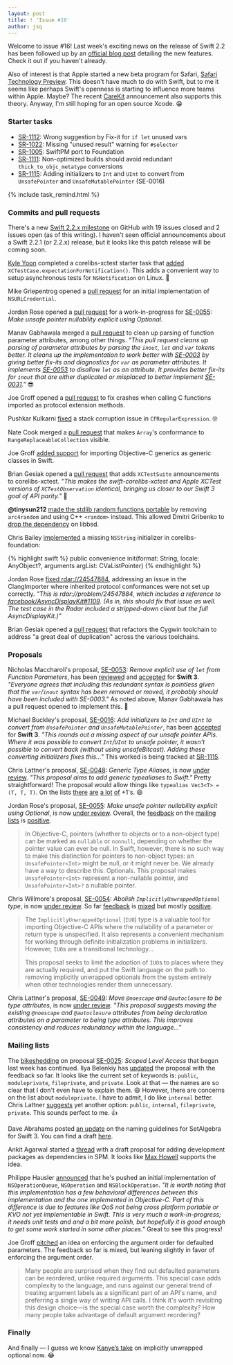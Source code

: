 ```yaml
---
layout: post
title: ! 'Issue #16'
author: jsq
---
```


Welcome to issue #16! Last week's exciting news on the release of Swift 2.2 has been followed up by an [official blog post](https://swift.org/blog/swift-2-2-new-features/) detailing the new features. Check it out if you haven't already.

Also of interest is that Apple started a new beta program for Safari, [Safari Technology Preview](https://developer.apple.com/safari/technology-preview/). This doesn't have much to do with Swift, but to me it seems like perhaps Swift's openness is starting to influence more teams within Apple. Maybe? The recent [CareKit](http://www.apple.com/pr/library/2016/03/21Apple-Advances-Health-Apps-with-CareKit.html) announcement also supports this theory. Anyway, I'm still hoping for an open source Xcode. 😁

<!--excerpt-->

### Starter tasks

- [SR-1112](https://bugs.swift.org/browse/SR-1112): Wrong suggestion by Fix-it for `if let` unused vars
- [SR-1022](https://bugs.swift.org/browse/SR-1022): Missing "unused result" warning for `#selector`
- [SR-1005](https://bugs.swift.org/browse/SR-1005): SwiftPM port to Foundation
- [SR-1111](https://bugs.swift.org/browse/SR-1111): Non-optimized builds should avoid redundant `thick_to_objc_metatype` conversions
- [SR-1115](https://bugs.swift.org/browse/SR-1115): Adding initializers to `Int` and `UInt` to convert from `UnsafePointer` and `UnsafeMutablePointer` (SE-0016)

{% include task_remind.html %}

### Commits and pull requests

There's a new [Swift 2.2.x milestone](https://github.com/apple/swift/pulls?utf8=✓&q=milestone%3A%22Swift+2.2.x%22+) on GitHub with 19 issues closed and 2 issues open (as of this writing). I haven't seen official announcements about a Swift 2.2.1 (or 2.2.x) release, but it looks like this patch release will be coming soon.

[Kyle Yoon](https://github.com/yoonapps) completed a corelibs-xctest starter task that [added](https://github.com/apple/swift-corelibs-xctest/pull/85) `XCTestCase.expectationForNotification()`. This adds a convenient way to setup asynchronous tests for `NSNotification` on Linux. 👏

Mike Griepentrog opened a [pull request](https://github.com/apple/swift-corelibs-foundation/pull/302) for an initial implementation of `NSURLCredential`.

Jordan Rose opened a [pull request](https://github.com/apple/swift/pull/1878) for a work-in-progress for [SE-0055](https://github.com/apple/swift-evolution/blob/master/proposals/0055-optional-unsafe-pointers.md): *Make unsafe pointer nullability explicit using Optional*.

Manav Gabhawala merged a [pull request](https://github.com/apple/swift/pull/1812) to clean up parsing of function parameter attributes, among other things. *"This pull request cleans up parsing of parameter attributes by parsing the `inout`, `let` and `var` tokens better. It cleans up the implementation to work better with [SE-0003](https://github.com/apple/swift-evolution/blob/master/proposals/0003-remove-var-parameters.md) by giving better fix-its and diagnostics for `var` as parameter attributes. It implements [SE-0053](https://github.com/apple/swift-evolution/blob/master/proposals/0053-remove-let-from-function-parameters.md) to disallow `let` as an attribute. It provides better fix-its for `inout` that are either duplicated or misplaced to better implement [SE-0031](https://github.com/apple/swift-evolution/blob/master/proposals/0031-adjusting-inout-declarations.md)."* 😎

Joe Groff opened a [pull request](https://github.com/apple/swift/pull/1938) to fix crashes when calling C functions imported as protocol extension methods.

Pushkar Kulkarni [fixed](https://github.com/apple/swift-corelibs-foundation/pull/301) a stack corruption issue in `CFRegularExpression`. 🤓

Nate Cook merged a [pull request](https://github.com/apple/swift/pull/1924) that makes `Array`'s conformance to `RangeReplaceableCollection` visible.

Joe Groff [added support](https://github.com/apple/swift/pull/1816) for importing Objective-C generics as generic classes in Swift.

Brian Gesiak opened a [pull request](https://github.com/apple/swift-corelibs-xctest/pull/84) that adds `XCTestSuite` announcements to corelibs-xctest. *"This makes the swift-corelibs-xctest and Apple XCTest versions of `XCTestObservation` identical, bringing us closer to our Swift 3 goal of API parity."* 🙌

**@tinysun212** [made the stdlib random functions portable](https://github.com/apple/swift/pull/1939) by removing `arc4random` and using C++ `<random>` instead. This allowed Dmitri Gribenko to [drop the dependency](https://github.com/apple/swift/pull/1965) on libbsd.

Chris Bailey [implemented](https://github.com/apple/swift-corelibs-foundation/pull/286) a missing `NSString` initializer in corelibs-foundation:

{% highlight swift %}
public convenience init(format: String, locale: AnyObject?, arguments argList: CVaListPointer)
{% endhighlight %}

Jordan Rose [fixed rdar://24547884](https://github.com/apple/swift/pull/1820), addressing an issue in the ClangImporter where inherited protocol conformances were not set up correctly. *"This is rdar://problem/24547884, which includes a reference to [facebook/AsyncDisplayKit#1109](https://github.com/facebook/AsyncDisplayKit/issues/1109). (As in, this should fix that issue as well. The test case in the Radar included a stripped-down client but the full AsyncDisplayKit.)"*

Brian Gesiak opened a [pull request](https://github.com/apple/swift/pull/1908) that refactors the Cygwin toolchain to address "a great deal of duplication" across the various toolchains.

### Proposals

Nicholas Maccharoli's proposal, [SE-0053](https://github.com/apple/swift-evolution/blob/master/proposals/0053-remove-let-from-function-parameters.md): *Remove explicit use of `let` from Function Parameters*, has been [reviewed](https://lists.swift.org/pipermail/swift-evolution-announce/2016-March/000078.html) and [accepted](https://lists.swift.org/pipermail/swift-evolution-announce/2016-March/000082.html) for **Swift 3**. *"Everyone agrees that including this redundant syntax is pointless given that the `var`/`inout` syntax has been removed or moved, it probably should have been included with SE-0003."* As noted above, Manav Gabhawala has a pull request opened to implement this. 👏

Michael Buckley's proposal, [SE-0016](https://github.com/apple/swift-evolution/blob/master/proposals/0016-initializers-for-converting-unsafe-pointers-to-ints.md): *Add initializers to `Int` and `UInt` to convert from `UnsafePointer` and `UnsafeMutablePointer`*, has been [accepted](https://lists.swift.org/pipermail/swift-evolution-announce/2016-March/000083.html) for **Swift 3**. *"This rounds out a missing aspect of our unsafe pointer APIs. Where it was possible to convert `Int`/`UInt` to unsafe pointer, it wasn't possible to convert back (without using unsafeBitcast). Adding these converting initializers fixes this..."* This worked is being tracked at [SR-1115](https://bugs.swift.org/browse/SR-1115).

Chris Lattner's proposal, [SE-0048](https://github.com/apple/swift-evolution/blob/master/proposals/0048-generic-typealias.md): *Generic Type Aliases*, is now [under review](https://lists.swift.org/pipermail/swift-evolution-announce/2016-March/000077.html). *"This proposal aims to add generic typealiases to Swift."* Pretty straightforward! The proposal would allow things like `typealias Vec3<T> = (T, T, T)`. On the lists [there](https://lists.swift.org/pipermail/swift-evolution/Week-of-Mon-20160321/013425.html) [are](https://lists.swift.org/pipermail/swift-evolution/Week-of-Mon-20160321/013340.html) [a lot](https://lists.swift.org/pipermail/swift-evolution/Week-of-Mon-20160321/013360.html) [of](https://lists.swift.org/pipermail/swift-evolution/Week-of-Mon-20160321/013369.html) +1's. 😄

Jordan Rose's proposal, [SE-0055](https://github.com/apple/swift-evolution/blob/master/proposals/0055-optional-unsafe-pointers.md): *Make unsafe pointer nullability explicit using Optional*, is now [under review](https://lists.swift.org/pipermail/swift-evolution-announce/2016-March/000079.html). Overall, the [feedback](https://lists.swift.org/pipermail/swift-evolution/Week-of-Mon-20160321/013408.html) on the [mailing lists](https://lists.swift.org/pipermail/swift-evolution/Week-of-Mon-20160321/013499.html) is [positive](https://lists.swift.org/pipermail/swift-evolution/Week-of-Mon-20160321/013427.html).

>In Objective-C, pointers (whether to objects or to a non-object type) can be marked as `nullable` or `nonnull`, depending on whether the pointer value can ever be null. In Swift, however, there is no such way to make this distinction for pointers to non-object types: an `UnsafePointer<Int>` might be null, or it might never be. We already have a way to describe this: Optionals. This proposal makes `UnsafePointer<Int>` represent a non-nullable pointer, and `UnsafePointer<Int>?` a nullable pointer.

Chris Willmore's proposal, [SE-0054](https://github.com/apple/swift-evolution/blob/master/proposals/0054-abolish-iuo.md): *Abolish `ImplicitlyUnwrappedOptional` type*, is now [under review](https://lists.swift.org/pipermail/swift-evolution-announce/2016-March/000080.html). So far [feedback](https://lists.swift.org/pipermail/swift-evolution/Week-of-Mon-20160321/013465.html) is [mixed](https://lists.swift.org/pipermail/swift-evolution/Week-of-Mon-20160321/013523.html) but mostly [positive](https://lists.swift.org/pipermail/swift-evolution/Week-of-Mon-20160321/013498.html).

>The `ImplicitlyUnwrappedOptional` (`IUO`) type is a valuable tool for importing Objective-C APIs where the nullability of a parameter or return type is unspecified. It also represents a convenient mechanism for working through definite initialization problems in initializers. However, `IUO`s are a transitional technology...
>
>This proposal seeks to limit the adoption of `IUO`s to places where they are actually required, and put the Swift language on the path to removing implicitly unwrapped optionals from the system entirely when other technologies render them unnecessary.

Chris Lattner's proposal, [SE-0049](https://github.com/apple/swift-evolution/blob/master/proposals/0049-noescape-autoclosure-type-attrs.md): *Move `@noescape` and `@autoclosure` to be type attributes*, is now [under review](https://lists.swift.org/pipermail/swift-evolution-announce/2016-March/000081.html). *"This proposal suggests moving the existing `@noescape` and `@autoclosure` attributes from being declaration attributes on a parameter to being type attributes. This improves consistency and reduces redundancy within the language..."*

### Mailing lists

The [bikeshedding](https://lists.swift.org/pipermail/swift-evolution/Week-of-Mon-20160314/012604.html) on proposal [SE-0025](https://github.com/apple/swift-evolution/blob/master/proposals/0025-scoped-access-level.md): *Scoped Level Access* that began last week has continued. Ilya Belenkiy has [updated](https://lists.swift.org/pipermail/swift-evolution/Week-of-Mon-20160321/013551.html) the proposal with the feedback so far. It looks like the current set of keywords is: `public`, `moduleprivate`, `fileprivate`, and `private`. Look at that &mdash; the names are so clear that I don't even have to explain them. 😄 However, there are concerns on the list about `moduleprivate`. I have to admit, I do like `internal` better. Chris Lattner [suggests](https://lists.swift.org/pipermail/swift-evolution/Week-of-Mon-20160328/013854.html) yet another option: `public`, `internal`, `fileprivate`, `private`. This sounds perfect to me. 👍

Dave Abrahams posted [an update](https://lists.swift.org/pipermail/swift-evolution/Week-of-Mon-20160321/013371.html) on the naming guidelines for SetAlgebra for Swift 3. You can find a draft [here](http://dabrahams.github.io/swift-naming/SetAlgebra-Math.html).

Ankit Agarwal started a [thread](https://lists.swift.org/pipermail/swift-build-dev/Week-of-Mon-20160328/000372.html) with a draft proposal for adding development packages as dependencies in SPM. It looks like [Max Howell](https://lists.swift.org/pipermail/swift-build-dev/Week-of-Mon-20160328/000373.html) supports the idea.

Philippe Hausler [announced](https://lists.swift.org/pipermail/swift-corelibs-dev/Week-of-Mon-20160321/000534.html) that he's pushed an initial implementation of `NSOperationQueue`, `NSOperation` and `NSBlockOperation`. *"It is worth noting that this implementation has a few behavioral differences between this implementation and the one implemented in Objective-C. Part of this difference is due to features like QoS not being cross platform portable or KVO not yet implementable in Swift. This is very much a work-in-progress; it needs unit tests and and a bit more polish, but hopefully it is good enough to get some work started in some other places."* Great to see this progress!

Joe Groff [pitched](https://lists.swift.org/pipermail/swift-evolution/Week-of-Mon-20160328/013789.html) an idea on enforcing the argument order for defaulted parameters. The feedback so far is mixed, but leaning slightly in favor of enforcing the argument order.

>Many people are surprised when they find out defaulted parameters can be reordered, unlike required arguments. This special case adds complexity to the language, and runs against our general trend of treating argument labels as a significant part of an API's name, and preferring a single way of writing API calls. I think it's worth revisiting this design choice—is the special case worth the complexity? How many people take advantage of default argument reordering?

### Finally

And finally &mdash; I guess we know [Kanye’s take](https://twitter.com/NeoNacho/status/713184917899714561) on implicitly unwrapped optional now. 😂
